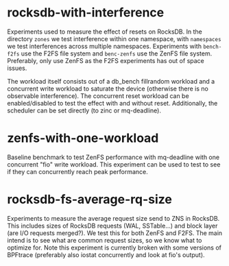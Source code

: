 # rocksdb-with-interference

Experiments used to measure the effect of resets on RocksDB. In the directory `zones` we test interference within one namespace, with `namespaces` we test interferences across multiple namespaces. Experiments with `bench-f2fs` use the F2FS file system and `benc-zenfs` use the ZenFS file system. Preferably, only use ZenFS as the F2FS experiments has out of space issues.

The workload itself consists out of a db_bench fillrandom workload and a concurrent write workload to saturate the device (otherwise there is no observable interference). The concurrent reset workload can be enabled/disabled to test the effect with and without reset. Additionally, the scheduler can be set directly (to zinc or mq-deadline).

# zenfs-with-one-workload

Baseline benchmark to test ZenFS performance with mq-deadline with one concurrent "fio" write workload.
This experiment can be used to test to see if they can concurrently reach peak performance.

# rocksdb-fs-average-rq-size

Experiments to measure the average request size send to ZNS in RocksDB. This includes sizes of RocksDB requests (WAL, SSTable...) and block layer (are I/O requests merged?). We test this for both ZenFS and F2FS.
The main intend is to see what are common request sizes, so we know what to optimize for.
Note this experiment is currently broken with some versions of BPFtrace (preferably also iostat concurrently and look at fio's output).
